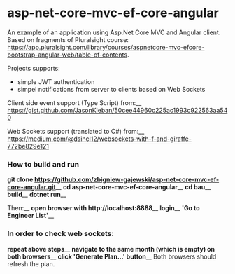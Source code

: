 # asp-net-core-mvc-ef-core-angular #
An example of an application using Asp.Net Core MVC and Angular client. Based on fragments of Pluralsight course:
https://app.pluralsight.com/library/courses/aspnetcore-mvc-efcore-bootstrap-angular-web/table-of-contents.

Projects supports:
- simple JWT authentication
- simpel notifications from server to clients based on Web Sockets

Client side event support (Type Script) from:__
https://gist.github.com/JasonKleban/50cee44960c225ac1993c922563aa540

Web Sockets support (translated to C#) from:__
https://medium.com/@dsincl12/websockets-with-f-and-giraffe-772be829e121


### How to build and run ###
**git clone https://github.com/zbigniew-gajewski/asp-net-core-mvc-ef-core-angular.git**__
**cd asp-net-core-mvc-ef-core-angular**__
**cd bau**__
**build**__
**dotnet run**__

Then:__
**open browser with http://localhost:8888**__
**login**__
**'Go to Engineer List'**__

### In order to check web sockets: ###
**repeat above steps**__
**navigate to the same month (which is empty) on both browsers**__
**click 'Generate Plan...' button**__
Both browsers should refresh the plan.

